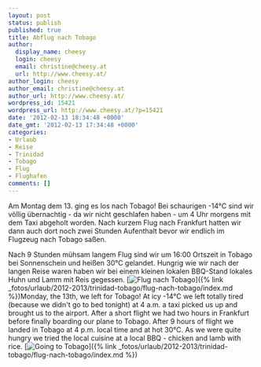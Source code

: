 ```yaml
---
layout: post
status: publish
published: true
title: Abflug nach Tobago
author:
  display_name: cheesy
  login: cheesy
  email: christine@cheesy.at
  url: http://www.cheesy.at/
author_login: cheesy
author_email: christine@cheesy.at
author_url: http://www.cheesy.at/
wordpress_id: 15421
wordpress_url: http://www.cheesy.at/?p=15421
date: '2012-02-13 18:34:48 +0000'
date_gmt: '2012-02-13 17:34:48 +0000'
categories:
- Urlaub
- Reise
- Trinidad
- Tobago
- Flug
- Flughafen
comments: []
---
```

<!--:de-->Am Montag dem 13. ging es los nach Tobago! Bei schaurigen -14°C sind wir völlig übernachtig - da wir nicht geschlafen haben - um 4 Uhr morgens mit dem Taxi abgeholt worden. Nach kurzem Flug nach Frankfurt hatten wir dann auch dort noch zwei Stunden Aufenthalt bevor wir endlich im Flugzeug nach Tobago saßen.
Nach 9 Stunden mühsam langem Flug sind wir um 16:00 Ortszeit in Tobago bei Sonnenschein und heißen 30°C gelandet. Hungrig wie wir nach der langen Reise waren haben wir bei einem kleinen lokalen BBQ-Stand lokales Huhn und Lamm mit Reis gegessen.
[![](http://www.cheesy.at/wp-content/uploads/thumb9.jpg "Flug nach Tobago")]({% link _fotos/urlaub/2012-2013/trinidad-tobago/flug-nach-tobago/index.md %})<!--:--><!--:en-->Monday, the 13th, we left for Tobago! At icy -14°C we left totally tired (because we didn't go to bed tonight) at 4 a.m. a taxi picked us up and brought us to the airport. After a short flight we had two hours in Frankfurt before finally boarding our plane to Tobago.
After 9 hours of flight we landed in Tobago at 4 p.m. local time and at hot 30°C. As we were quite hungry we tried the local cuisine at a local BBQ - chicken and lamb with rice.
[![](http://www.cheesy.at/wp-content/uploads/thumb9.jpg "Going to Tobago")]({% link _fotos/urlaub/2012-2013/trinidad-tobago/flug-nach-tobago/index.md %})<!--:-->
